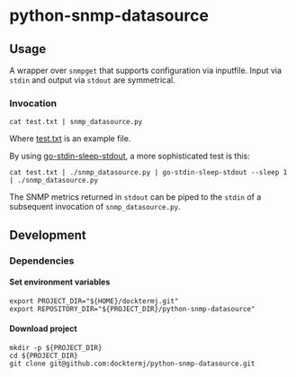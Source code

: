 # python-snmp-datasource

## Usage

A wrapper over `snmpget` that supports configuration via inputfile.
Input via `stdin` and output via `stdout` are symmetrical.

### Invocation

```console
cat test.txt | snmp_datasource.py
```

Where [test.txt](./test.txt) is an example file.


By using [go-stdin-sleep-stdout](https://github.com/docktermj/go-stdin-sleep-stdout),
a more sophisticated test is this:

```console
cat test.txt | ./snmp_datasource.py | go-stdin-sleep-stdout --sleep 1 | ./snmp_datasource.py
```

The SNMP metrics returned in `stdout` can be piped to the `stdin` of a subsequent invocation of `snmp_datasource.py`.

## Development

### Dependencies

#### Set environment variables

```console
export PROJECT_DIR="${HOME}/docktermj.git"
export REPOSITORY_DIR="${PROJECT_DIR}/python-snmp-datasource"
```

#### Download project

```console
mkdir -p ${PROJECT_DIR}
cd ${PROJECT_DIR}
git clone git@github.com:docktermj/python-snmp-datasource.git
```